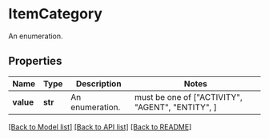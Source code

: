 # ItemCategory

An enumeration.

## Properties
Name | Type | Description | Notes
------------ | ------------- | ------------- | -------------
**value** | **str** | An enumeration. |  must be one of ["ACTIVITY", "AGENT", "ENTITY", ]

[[Back to Model list]](../README.md#documentation-for-models) [[Back to API list]](../README.md#documentation-for-api-endpoints) [[Back to README]](../README.md)


